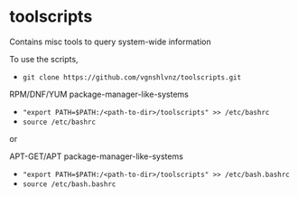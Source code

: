 # toolscripts
Contains misc tools to query system-wide information

To use the scripts,
- ```git clone https://github.com/vgnshlvnz/toolscripts.git```

RPM/DNF/YUM package-manager-like-systems

- ```"export PATH=$PATH:/<path-to-dir>/toolscripts" >> /etc/bashrc```
- ```source /etc/bashrc```

or

APT-GET/APT package-manager-like-systems

- ```"export PATH=$PATH:/<path-to-dir>/toolscripts" >> /etc/bash.bashrc```
- ```source /etc/bash.bashrc```

